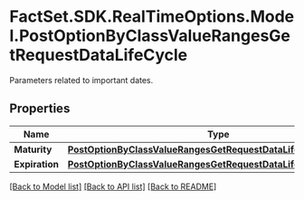 # FactSet.SDK.RealTimeOptions.Model.PostOptionByClassValueRangesGetRequestDataLifeCycle
Parameters related to important dates.

## Properties

Name | Type | Description | Notes
------------ | ------------- | ------------- | -------------
**Maturity** | [**PostOptionByClassValueRangesGetRequestDataLifeCycleMaturity**](PostOptionByClassValueRangesGetRequestDataLifeCycleMaturity.md) |  | [optional] 
**Expiration** | [**PostOptionByClassValueRangesGetRequestDataLifeCycleExpiration**](PostOptionByClassValueRangesGetRequestDataLifeCycleExpiration.md) |  | [optional] 

[[Back to Model list]](../README.md#documentation-for-models) [[Back to API list]](../README.md#documentation-for-api-endpoints) [[Back to README]](../README.md)

